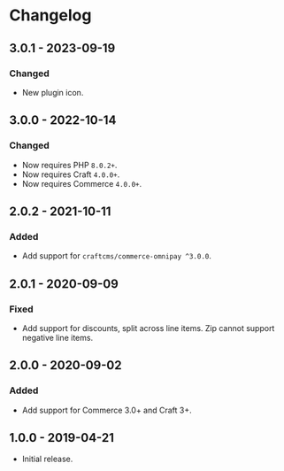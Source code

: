 # Changelog

## 3.0.1 - 2023-09-19

### Changed
- New plugin icon.

## 3.0.0 - 2022-10-14

### Changed
- Now requires PHP `8.0.2+`.
- Now requires Craft `4.0.0+`.
- Now requires Commerce `4.0.0+`.

## 2.0.2 - 2021-10-11

### Added
- Add support for `craftcms/commerce-omnipay ^3.0.0`.

## 2.0.1 - 2020-09-09

### Fixed
- Add support for discounts, split across line items. Zip cannot support negative line items.

## 2.0.0 - 2020-09-02

### Added
- Add support for Commerce 3.0+ and Craft 3+.

## 1.0.0 - 2019-04-21

- Initial release.
